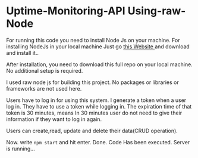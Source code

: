 # Uptime-Monitoring-API Using-raw-Node

For running this code you need to install Node Js on your machine.
For installing NodeJs in your local machine Just go [this Website ](https://nodejs.org/en/download/ "NodeJS") and download and install it..

After installation, you need to download this full repo on your local machine.
No additional setup is required. 

I used raw node js for building this project. No packages or libraries or frameworks are not used here.

Users have to log in for using this system. I generate a token when a user log in. They have to use a token while logging in. The expiration time of that token is 30 minutes, means In 30 minutes user do not need to give their information if they want to log in again.

Users can create,read, update and delete their data(CRUD operation). 

Now. write `npm start` and hit enter. Done. Code Has been executed. Server is running...
